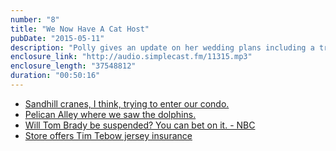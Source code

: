 ```yaml
---
number: "8"
title: "We Now Have A Cat Host"
pubDate: "2015-05-11"
description: "Polly gives an update on her wedding plans including a transportation solution. Did you know school buses are typically 45 feet long? Meanwhile, Shelby returns from vacation where she probably worked too much. Polly allows Shelby to tell three stories about animals. You won’t want to miss the special guest host this episode - the title is a clue. Also: Tim Tebow jersey insurance is a thing that exists."
enclosure_link: "http://audio.simplecast.fm/11315.mp3"
enclosure_length: "37548812"
duration: "00:50:16"
---
```

- [Sandhill cranes, I think, trying to enter our condo.](http://sunriserobot.net/images/likelystory/8/crane.jpg)
- [Pelican Alley where we saw the dolphins.](http://sunriserobot.net/images/likelystory/8/pelicanalley.jpg)
- [Will Tom Brady be suspended? You can bet on it. - NBC](http://www.nbcnews.com/news/sports/will-tom-brady-be-suspended-you-can-bet-it-n356476)
- [Store offers Tim Tebow jersey insurance](http://gazette.com/store-offers-tim-tebow-jersey-insurance-for-10/article/1551199)